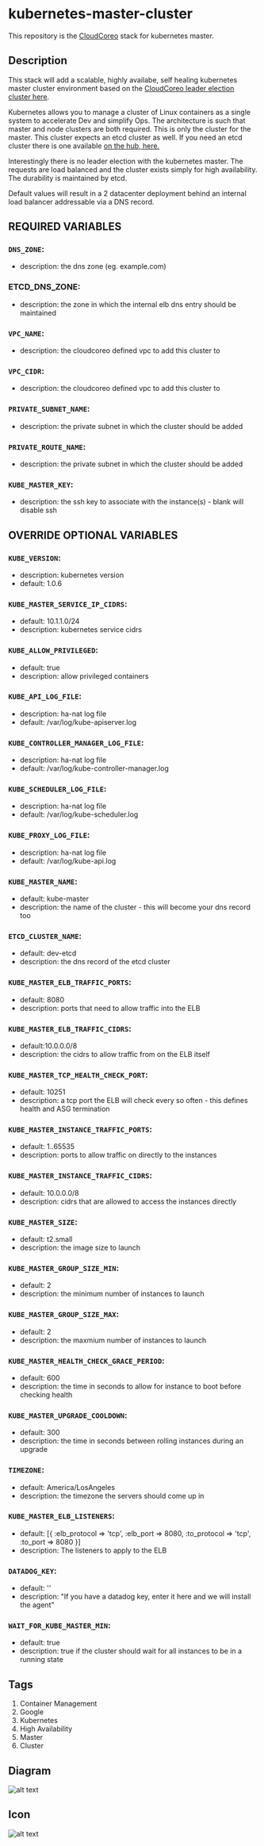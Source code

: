 kubernetes-master-cluster
=========================

This repository is the [CloudCoreo](https://www.cloudcoreo.com) stack for kubernetes master.

## Description
This stack will add a scalable, highly availabe, self healing kubernetes master cluster environment based on the [CloudCoreo leader election cluster here](http://hub.cloudcoreo.com/stack/leader-elect-cluster_35519).

Kubernetes allows you to manage a cluster of Linux containers as a single system to accelerate Dev and simplify Ops. The architecture is such that master and node clusters are both required. This is only the cluster for the master. This cluster expects an etcd cluster as well. If you need an etcd cluster there is one available [on the hub, here.](http://hub.cloudcoreo.com/stack/etcd-cluster_06252)

Interestingly there is no leader election with the kubernetes master. The requests are load balanced and the cluster exists simply for high availability. The durability is maintained by etcd.

Default values will result in a 2 datacenter deployment behind an internal load balancer addressable via a DNS record. 
## REQUIRED VARIABLES

### `DNS_ZONE`:
  * description: the dns zone (eg. example.com)
### ETCD_DNS_ZONE:
  * description: the zone in which the internal elb dns entry should be maintained

### `VPC_NAME`:
  * description: the cloudcoreo defined vpc to add this cluster to

### `VPC_CIDR`:
  * description: the cloudcoreo defined vpc to add this cluster to

### `PRIVATE_SUBNET_NAME`:
  * description: the private subnet in which the cluster should be added

### `PRIVATE_ROUTE_NAME`:
  * description: the private subnet in which the cluster should be added

### `KUBE_MASTER_KEY`:
  * description: the ssh key to associate with the instance(s) - blank will disable ssh

## OVERRIDE OPTIONAL VARIABLES

### `KUBE_VERSION`:
  * description: kubernetes version
  * default: 1.0.6

### `KUBE_MASTER_SERVICE_IP_CIDRS`:
  * default: 10.1.1.0/24
  * description: kubernetes service cidrs

### `KUBE_ALLOW_PRIVILEGED`:
  * default: true
  * description: allow privileged containers

### `KUBE_API_LOG_FILE`:
  * description: ha-nat log file
  * default: /var/log/kube-apiserver.log

### `KUBE_CONTROLLER_MANAGER_LOG_FILE`:
  * description: ha-nat log file
  * default: /var/log/kube-controller-manager.log

### `KUBE_SCHEDULER_LOG_FILE`:
  * description: ha-nat log file
  * default: /var/log/kube-scheduler.log

### `KUBE_PROXY_LOG_FILE`:
  * description: ha-nat log file
  * default: /var/log/kube-api.log

### `KUBE_MASTER_NAME`:
  * default: kube-master
  * description: the name of the cluster - this will become your dns record too

### `ETCD_CLUSTER_NAME`:
  * default: dev-etcd
  * description: the dns record of the etcd cluster

### `KUBE_MASTER_ELB_TRAFFIC_PORTS`:
  * default: 8080
  * description: ports that need to allow traffic into the ELB

### `KUBE_MASTER_ELB_TRAFFIC_CIDRS`:
  * default:10.0.0.0/8
  * description: the cidrs to allow traffic from on the ELB itself

### `KUBE_MASTER_TCP_HEALTH_CHECK_PORT`:
  * default: 10251
  * description: a tcp port the ELB will check every so often - this defines health and ASG termination

### `KUBE_MASTER_INSTANCE_TRAFFIC_PORTS`:
  * default: 1..65535
  * description: ports to allow traffic on directly to the instances

### `KUBE_MASTER_INSTANCE_TRAFFIC_CIDRS`:
  * default: 10.0.0.0/8
  * description: cidrs that are allowed to access the instances directly

### `KUBE_MASTER_SIZE`:
  * default: t2.small
  * description: the image size to launch

### `KUBE_MASTER_GROUP_SIZE_MIN`:
  * default: 2
  * description: the minimum number of instances to launch

### `KUBE_MASTER_GROUP_SIZE_MAX`:
  * default: 2
  * description: the maxmium number of instances to launch

### `KUBE_MASTER_HEALTH_CHECK_GRACE_PERIOD`:
  * default: 600
  * description: the time in seconds to allow for instance to boot before checking health

### `KUBE_MASTER_UPGRADE_COOLDOWN`:
  * default: 300
  * description: the time in seconds between rolling instances during an upgrade

### `TIMEZONE`:
  * default: America/LosAngeles
  * description: the timezone the servers should come up in

### `KUBE_MASTER_ELB_LISTENERS`:
  * default: [{ :elb_protocol => 'tcp', :elb_port => 8080, :to_protocol => 'tcp', :to_port => 8080 }]
  * description: The listeners to apply to the ELB

### `DATADOG_KEY`:
  * default: ''
  * description: "If you have a datadog key, enter it here and we will install the agent"

### `WAIT_FOR_KUBE_MASTER_MIN`:
  * default: true
  * description: true if the cluster should wait for all instances to be in a running state


## Tags
1. Container Management
1. Google
1. Kubernetes
1. High Availability
1. Master
1. Cluster

## Diagram
![alt text](https://raw.githubusercontent.com/lachie83/cloudcoreo-kubernetes-master-cluster/master/images/kubernetes-master-diagram.png "Kubernetes Master Cluster Diagram")

## Icon
![alt text](https://raw.githubusercontent.com/lachie83/cloudcoreo-kubernetes-master-cluster/master/images/kubernetes-master.png "kubernetes icon")

